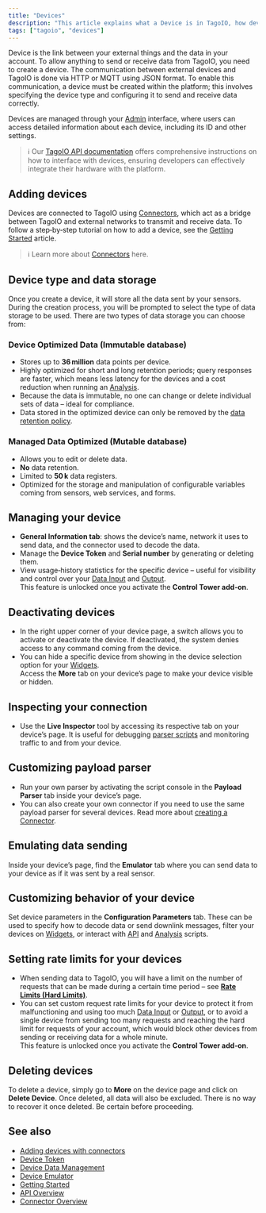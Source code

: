 ```yaml
---
title: "Devices"
description: "This article explains what a Device is in TagoIO, how devices communicate with the platform, where they are managed, and how to add devices and choose their data storage type."
tags: ["tagoio", "devices"]
---
```

Device is the link between your external things and the data in your account. To allow anything to send or receive data from TagoIO, you need to create a device. The communication between external devices and TagoIO is done via HTTP or MQTT using JSON format. To enable this communication, a device must be created within the platform; this involves specifying the device type and configuring it to send and receive data correctly.

Devices are managed through your [Admin](https://admin.tago.io/) interface, where users can access detailed information about each device, including its ID and other settings.

> ℹ️ Our [TagoIO API documentation](../api/index) offers comprehensive instructions on how to interface with devices, ensuring developers can effectively integrate their hardware with the platform.

## Adding devices

Devices are connected to TagoIO using [Connectors](../integrations/index), which act as a bridge between TagoIO and external networks to transmit and receive data. To follow a step‑by‑step tutorial on how to add a device, see the [Getting Started](../getting-started) article.

> ℹ️ Learn more about [Connectors](../integrations/index) here.

## Device type and data storage

Once you create a device, it will store all the data sent by your sensors. During the creation process, you will be prompted to select the type of data storage to be used. There are two types of data storage you can choose from:

### Device Optimized Data (Immutable database)

- Stores up to **36 million** data points per device.
- Highly optimized for short and long retention periods; query responses are faster, which means less latency for the devices and a cost reduction when running an [Analysis](../analysis/creating-analysis).
- Because the data is immutable, no one can change or delete individual sets of data – ideal for compliance.
- Data stored in the optimized device can only be removed by the [data retention policy](../devices/data-management/data-retention-feature).

### Managed Data Optimized (Mutable database)

- Allows you to edit or delete data.
- **No** data retention.
- Limited to **50 k** data registers.
- Optimized for the storage and manipulation of configurable variables coming from sensors, web services, and forms.

## Managing your device

- **General Information tab**: shows the device’s name, network it uses to send data, and the connector used to decode the data.
- Manage the **Device Token** and **Serial number** by generating or deleting them.
- View usage‑history statistics for the specific device – useful for visibility and control over your [Data Input](../services/data-input-service) and [Output](../services/data-output-service).  
  This feature is unlocked once you activate the **Control Tower add‑on**.

## Deactivating devices

- In the right upper corner of your device page, a switch allows you to activate or deactivate the device. If deactivated, the system denies access to any command coming from the device.
- You can hide a specific device from showing in the device selection option for your [Widgets](../widgets/index).  
  Access the **More** tab on your device’s page to make your device visible or hidden.

## Inspecting your connection

- Use the **Live Inspector** tool by accessing its respective tab on your device’s page. It is useful for debugging [parser scripts](../payload-parser/index) and monitoring traffic to and from your device.

## Customizing payload parser

- Run your own parser by activating the script console in the **Payload Parser** tab inside your device’s page.
- You can also create your own connector if you need to use the same payload parser for several devices. Read more about [creating a Connector](../integrations/index).

## Emulating data sending

Inside your device’s page, find the **Emulator** tab where you can send data to your device as if it was sent by a real sensor.

## Customizing behavior of your device

Set device parameters in the **Configuration Parameters** tab. These can be used to specify how to decode data or send downlink messages, filter your devices on [Widgets](../widgets/index), or interact with [API](../api/index) and [Analysis](../analysis/index) scripts.

## Setting rate limits for your devices

- When sending data to TagoIO, you will have a limit on the number of requests that can be made during a certain time period – see **[Rate Limits (Hard Limits)](../rate-limits-hard-limits)**.
- You can set custom request rate limits for your device to protect it from malfunctioning and using too much [Data Input](../services/data-input-service) or [Output](../services/data-output-service), or to avoid a single device from sending too many requests and reaching the hard limit for requests of your account, which would block other devices from sending or receiving data for a whole minute.  
  This feature is unlocked once you activate the **Control Tower add‑on**.

## Deleting devices

To delete a device, simply go to **More** on the device page and click on **Delete Device**. Once deleted, all data will also be excluded. There is no way to recover it once deleted. Be certain before proceeding.

## See also

- [Adding devices with connectors](./adding-devices-with-connectors)
- [Device Token](./device-token)
- [Device Data Management](./device-data-management)
- [Device Emulator](./device-emulator)
- [Getting Started](../getting-started)
- [API Overview](../api/index)
- [Connector Overview](../integrations/index)